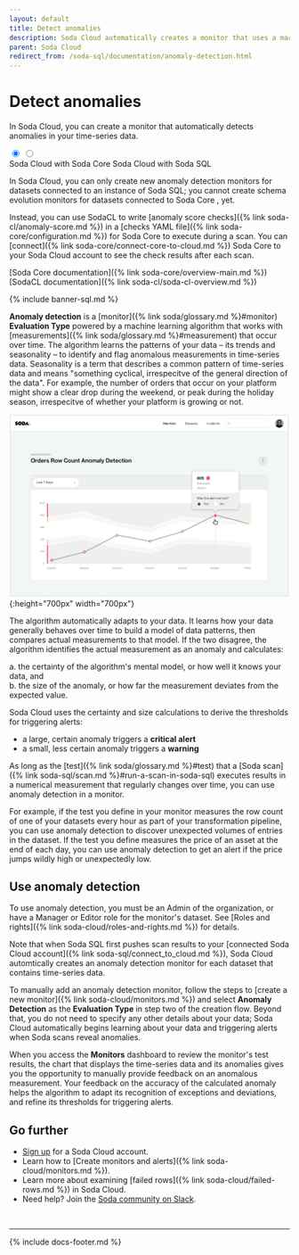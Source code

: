 ```yaml
---
layout: default
title: Detect anomalies
description: Soda Cloud automatically creates a monitor that uses a machine learning algorithm to detect anomalies in your time-series data.
parent: Soda Cloud
redirect_from: /soda-sql/documentation/anomaly-detection.html
---
```


# Detect anomalies

In Soda Cloud, you can create a monitor that automatically detects anomalies in your time-series data. 

<div class="warpper">
  <input class="radio" id="one" name="group" type="radio" checked>
  <input class="radio" id="two" name="group" type="radio">
  <div class="tabs">
  <label class="tab" id="one-tab" for="one">Soda Cloud with Soda Core </label>
  <label class="tab" id="two-tab" for="two">Soda Cloud with Soda SQL</label>
    </div>
  <div class="panels">
  <div class="panel" id="one-panel" markdown="1">


In Soda Cloud, you can only create new anomaly detection monitors for datasets connected to an instance of Soda SQL; you cannot create schema evolution monitors for datasets connected to Soda Core , yet. 

Instead, you can use SodaCL  to write [anomaly score checks]({% link soda-cl/anomaly-score.md %}) in a [checks YAML file]({% link soda-core/configuration.md %}) for Soda Core to execute during a scan. You can [connect]({% link soda-core/connect-core-to-cloud.md %}) Soda Core to your Soda Cloud account to see the check results after each scan. 

[Soda Core documentation]({% link soda-core/overview-main.md %})<br />
[SodaCL documentation]({% link soda-cl/soda-cl-overview.md %})


  </div>
  <div class="panel" id="two-panel" markdown="1">

{% include banner-sql.md %}

**Anomaly detection** is a [monitor]({% link soda/glossary.md %}#monitor) **Evaluation Type** powered by a machine learning algorithm that works with [measurements]({% link soda/glossary.md %}#measurement) that occur over time. The algorithm learns the patterns of your data – its trends and seasonality – to identify and flag anomalous measurements in time-series data. Seasonality is a term that describes a common pattern of time-series data and means "something cyclical, irrespecitve of the general direction of the data". For example, the number of orders that occur on your platform might show a clear drop during the weekend, or peak during the holiday season, irrespecitve of whether your platform is growing or not.

![anomaly-detection](/assets/images/anomaly-detection.png){:height="700px" width="700px"}

The algorithm automatically adapts to your data. It learns how your data generally behaves over time to build a model of data patterns, then compares actual measurements to that model. If the two disagree, the algorithm identifies the actual measurement as an anomaly and calculates:<br />

a. the certainty of the algorithm's mental model, or how well it knows your data, and <br />
b. the size of the anomaly, or how far the measurement deviates from the expected value.

Soda Cloud uses the certainty and size calculations to derive the thresholds for triggering alerts: 
* a large, certain anomaly triggers a **critical alert** 
* a small, less certain anomaly triggers a **warning**

As long as the [test]({% link soda/glossary.md %}#test) that a [Soda scan]({% link soda-sql/scan.md %}#run-a-scan-in-soda-sql) executes results in a numerical measurement that regularly changes over time, you can use anomaly detection in a monitor. 

For example, if the test you define in your monitor measures the row count of one of your datasets every hour as part of your transformation pipeline, you can use anomaly detection to discover unexpected volumes of entries in the dataset. If the test you define measures the price of an asset at the end of each day, you can use anomaly detection to get an alert if the price jumps wildly high or unexpectedly low. 

## Use anomaly detection

To use anomaly detection, you must be an Admin of the organization, or have a Manager or Editor role for the monitor's dataset. See [Roles and rights]({% link soda-cloud/roles-and-rights.md %}) for details.

Note that when Soda SQL first pushes scan results to your [connected Soda Cloud account]({% link soda-sql/connect_to_cloud.md %}), Soda Cloud automtically creates an anomaly detection monitor for each dataset that contains time-series data. 

To manually add an anomaly detection monitor, follow the steps to [create a new monitor]({% link soda-cloud/monitors.md %}) and select **Anomaly Detection** as the **Evaluation Type** in step two of the creation flow. Beyond that, you do not need to specify any other details about your data; Soda Cloud automatically begins learning about your data and triggering alerts when Soda scans reveal anomalies.

When you access the **Monitors** dashboard to review the monitor's test results, the chart that displays the time-series data and its anomalies gives you the opportunity to manually provide feedback on an anomalous measurement. Your feedback on the accuracy of the calculated anomaly helps the algorithm to adapt its recognition of exceptions and deviations, and refine its thresholds for triggering alerts.

<!--
## Machine learning details

Currently, Soda's time-series anomaly detection uses the <a href=""https://facebook.github.io/prophet/docs/quick_start.html target="_blank"> Facebook Prophet Python library</a> to learn about time-series data with strong seasonality patterns. Prophet learns and predicts the shape of the data and outputs confidence-bounds between which it thinks 99% of the data should fall.
-->

  </div>
  </div>
</div>

## Go further

- <a href="https://cloud.soda.io/signup" target="_blank"> Sign up</a> for a Soda Cloud account.
- Learn how to [Create monitors and alerts]({% link soda-cloud/monitors.md %}).
- Learn more about examining [failed rows]({% link soda-cloud/failed-rows.md %}) in Soda Cloud.
- Need help? Join the <a href="http://community.soda.io/slack" target="_blank"> Soda community on Slack</a>.

<br />

---
{% include docs-footer.md %}